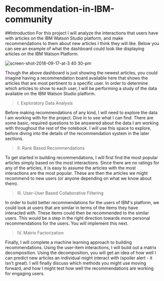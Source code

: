 # Recommendation-in-IBM-community

##Introduction
For this project I will analyze the interactions that users have with articles on the IBM Watson Studio platform, and make 
recommendations to them about new articles I think they will like. Below you can see an example of what the dashboard could look 
like displaying articles on the IBM Watson Platform.

![screen-shot-2018-09-17-at-3 40 30-pm](https://user-images.githubusercontent.com/36822899/58015252-10dfe780-7afb-11e9-9fd8-35de9f4ad142.png)


Though the above dashboard is just showing the newest articles, you could imagine having a recommendation board available here that shows
the articles that are most pertinent to a specific user. In order to determine which articles to show to each user, I will be performing 
a study of the data available on the IBM Watson Studio platform.

> I. Exploratory Data Analysis

Before making recommendations of any kind, I will need to explore the data I am working with for the project. Dive in to see what I 
can find. There are some basic, required questions to be answered about the data I am working with throughout the rest of the notebook. 
I will use this space to explore, before diving into the details of the recommendation system in the later sections.

> II. Rank Based Recommendations

To get started in building recommendations, I will first find the most popular articles simply based on the most interactions. Since 
there are no ratings for any of the articles, it is easy to assume the articles with the most interactions are the most popular. These are 
then the articles we might recommend to new users (or anyone depending on what we know about them).

> III. User-User Based Collaborative Filtering

In order to build better recommendations for the users of IBM's platform, we could look at users that are similar in terms of the items 
they have interacted with. These items could then be recommended to the similar users. This would be a step in the right direction towards 
more personal recommendations for the users. You will implement this next.


> IV. Matrix Factorization

Finally, I will complete a machine learning approach to building recommendations. Using the user-item interactions, I will build out a 
matrix decomposition. Using the decomposition, you will get an idea of how well I can predict new articles an individual might interact 
with (spoiler alert - it isn't great). I will finally discuss which methods you might use moving forward, and how I might test how well
the recommendations are working for engaging users.
